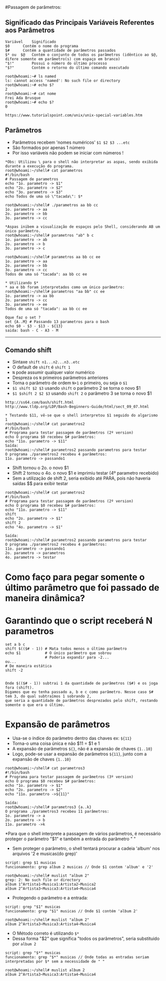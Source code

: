 #Passagem de parâmetros:

## Significado das Principais Variáveis Referentes aos Parâmetros

```
Variável	Significado
$0		Contém o nome do programa  
$#		Contém a quantidade de parâmetros passados  
$* ou  $@	Contém o conjunto de todos os parâmetros (idêntico ao $@, difere somente em parâmetro(s) com espaço em branco)  
"$!" 		Possui o número do último processo
"$?" 		Contém o retorno do último comando executado

root@whoami:~# ls named
ls: cannot access 'named': No such file or directory
root@whoami:~# echo $?
2
root@whoami:~# cat nome
Frei Ada Brusque
root@whoami:~# echo $?
0

https://www.tutorialspoint.com/unix/unix-special-variables.htm

```

## Parâmetros

* Parâmetros recebem 'nomes numéricos' `$1 $2 $3 ...etc` 
* São formados por apenas 1 número
* Por isso variáveis não podem se iniciar com números !

```
*Obs: Utilizou \ para o shell não interpretar as aspas, sendo exibida durante a execução do programa.
root@whoami:~/shell# cat parametros
#!/bin/bash
# Passagem de parametros
echo "1o. parametro -> $1"
echo "2o. parametro -> $2"
echo "3o. parametro -> $3"
echo Todos de uma só \"tacada\": $*

root@whoami:~/shell# ./parametros aa bb cc
1o. parametro -> aa
2o. parametro -> bb
3o. parametro -> cc

*Aspas inibem a visualização de espaços pelo Shell, considerando AB um único parâmetro.
root@whoami:~/shell# parametros "ab" b c
1o. parametro -> ab
2o. parametro -> b
3o. parametro -> c

root@whoami:~/shell# parametros aa bb cc ee
1o. parametro -> aa
2o. parametro -> bb
3o. parametro -> cc
Todos de uma só "tacada": aa bb cc ee

* Utilizando $* 
* aa e bb foram interpretados como um único parâmetro:
root@whoami:~/shell# parametros "aa bb" cc ee
1o. parametro -> aa bb
2o. parametro -> cc
3o. parametro -> ee
Todos de uma só "tacada": aa bb cc ee

Oque faz o set ? 
set {A..M} # Passando 13 parametros para o bash
echo $0 - $3 - $13 - ${13}
saida: bash - C - A3 - M
```

-----
## Comando shift

* Sintaxe `shift n1...n2...n3..etc`
* O default de `shift` é `shift 1`
* `N` pode assumir qualquer valor numérico
* Despreza os `N` primeiros parâmetros anteriores
* Torna o parâmetro de ordem `N+1` o primeiro, ou seja o `$1`
* `$1 shift $2 $3` 		usando `shift` o parâmetro 2 se torna o novo $1
* `$1 $shift 2 $2 $3` 	usando `shift 2` o parâmetro 3 se torna o novo $1
 
```
http://ss64.com/bash/shift.html
http://www.tldp.org/LDP/Bash-Beginners-Guide/html/sect_09_07.html
```

```
* Testando $11, vê-se que o shell interpretou $1 seguido do algarismo 1
root@whoami:~/shell# cat parametros2
#!/bin/bash
# Programa para testar passagem de parâmetros (2º version)
echo O programa $0 recebeu $# parâmetros:
echo "11o. parametro -> $11"
Saída:
root@whoami:~/shell# parametros2 passando parametros para testar
O programa ./parametros2 recebeu 4 parâmetros:
11o. parametro -> passando1
```

* Shift tornou o 2o. o novo $1
* Shift 2 tornou o 4o. o novo $1  e imprimiu testar (4º parametro recebido)
* Sem a utilização de shift 2, seria exibido até PARA, pois não haveria saídas $$ para exibir testar

```
root@whoami:~/shell# cat parametros2
#!/bin/bash
# Programa para testar passagem de parâmetros (2º version)
echo O programa $0 recebeu $# parâmetros:
echo "11o. parametro -> $11"
shift
echo "2o. parametro -> $1"
shift 2
echo "4o. parametro -> $1"

Saída:
root@whoami:~/shell# parametros2 passando parametros para testar
O programa ./parametros2 recebeu 4 parâmetros:
11o. parametro -> passando1
2o. parametro -> parametros
4o. parametro -> testar
```

# Como faço para pegar somente o último parâmetro que foi passado de maneira dinâmica?

# Garantindo que o script receberá N parametros

```
set a b c
shift $(($# - 1)) # Mata todos menos o último parâmetro
echo $1           # O único parâmetro que sobrou
				  # Poderia expandir para -2...
ou...			
# De maneira estática
shift -2 


Onde $(($# - 1)) subtrai 1 da quantidade de parâmetros ($#) e os joga fora (shift).
Digamos que eu tenha passado a, b e c como parâmetro. Nesse caso $# tem 3, do qual subtraímos 1 sobrando 2, 
que seria a quantidade de parâmetros desprezados pelo shift, restando somente o que era o último.
```
# Expansão de parâmetros

* Usa-se o índice do parâmetro dentro das chaves ex: `${11}`
* Torna-o uma coisa única e não $11 = $1 e 1
* A expansão de parâmetros `${}`, não é a expansão de chaves `{1..10}`
* Logo, pode-se usar a expansão de parâmetros `${11}`, junto com a expansão de chaves `{1..10}`

```
root@whoami:~/shell# cat parametros3
#!/bin/bash
# Programa para testar passagem de parâmetros (3º version)
echo O programa $0 recebeu $# parâmetros:
echo "1o. parametro -> $1"
echo "2o. parametro -> $2"
echo "11o. parametro ->${11}"

Saída:
root@whoami:~/shell# parametros3 {a..k}
O programa ./parametros3 recebeu 11 parâmetros:
1o. parametro -> a
2o. parametro -> b
11o. parametro ->k

```

*Para que o shell interprete a passagem de vários parâmetros, 
é necessário proteger o parâmetro "$1" e também a entrada do parâmetro " "

* Sem proteger o parâmetro, o shell tentará procurar a cadeia 'album' nos arquivos '2 e musicas(do grep)'

```
script: grep $1 musicas
funcionamento: grep album 2 musicas // Onde $1 contem 'album' e '2'

root@whoami:~/shell# muslist "album 2"
grep: 2: No such file or directory
album 1^Artista1~Musica1:Artista2~Musica2
album 2^Artista3~Musica3:Artista4~Musica4

```
* Protegendo o parâmetro e a entrada:
```
script: grep "$1" musicas	
funcionamento: grep "$1" musicas // Onde $1 contém 'album 2'

root@whoami:~/shell# muslist "album 2"
album 2^Artista3~Musica3:Artista4~Musica4
```

* O Método correto é utilizando ` $* ` 
* Dessa forma "$2" que significa "todos os parâmetros", seria substituido por `album 2`

```
script: grep "$*" musicas 
funcionamento: grep "$*" musicas // Onde todas as entradas seriam interpretadas por $* sem a necessidade de " "

root@whoami:~/shell# muslist album 2
album 2^Artista3~Musica3:Artista4~Musica4

```

